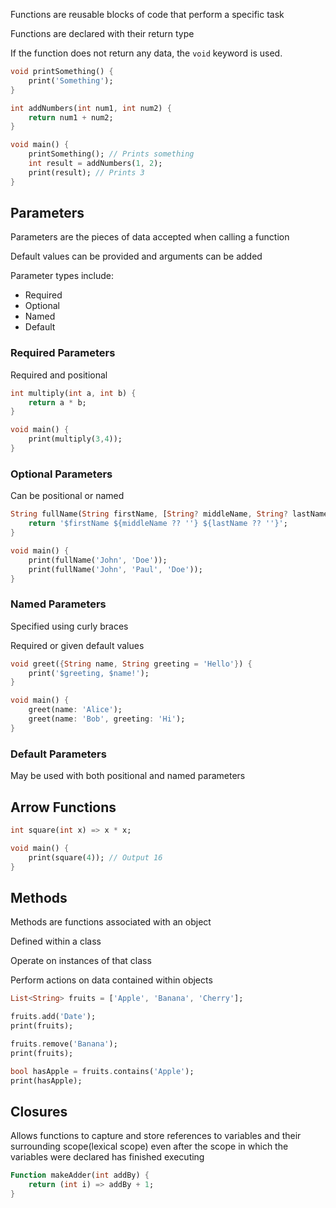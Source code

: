 
Functions are reusable blocks of code that perform a specific task

Functions are declared with their return type

If the function does not return any data, the `void` keyword is used.

```dart
void printSomething() {
	print('Something');
}

int addNumbers(int num1, int num2) {
	return num1 + num2;
}

void main() {
	printSomething(); // Prints something
	int result = addNumbers(1, 2);
	print(result); // Prints 3
}
```


## Parameters 

Parameters are the pieces of data accepted when calling a function

Default values can be provided and arguments can be added

Parameter types include:
- Required
- Optional
- Named
- Default

### Required Parameters

Required and positional

```dart
int multiply(int a, int b) {
	return a * b;
}

void main() {
	print(multiply(3,4));
}
```

### Optional Parameters 

Can be positional or named

```dart
String fullName(String firstName, [String? middleName, String? lastName]) {
	return '$firstName ${middleName ?? ''} ${lastName ?? ''}';
}

void main() {
	print(fullName('John', 'Doe'));
	print(fullName('John', 'Paul', 'Doe'));
}
```

### Named Parameters

Specified using curly braces

Required or given default values

```dart
void greet({String name, String greeting = 'Hello'}) {
	print('$greeting, $name!');
}

void main() {
	greet(name: 'Alice');
	greet(name: 'Bob', greeting: 'Hi');
}
```

### Default Parameters

May be used with both positional and named parameters

## Arrow Functions

```dart
int square(int x) => x * x;

void main() {
	print(square(4)); // Output 16
}
```

## Methods

Methods are functions associated with an object

Defined within a class

Operate on instances of that class

Perform actions on data contained within objects

```dart
List<String> fruits = ['Apple', 'Banana', 'Cherry'];

fruits.add('Date');
print(fruits); 

fruits.remove('Banana');
print(fruits);

bool hasApple = fruits.contains('Apple');
print(hasApple);
```

## Closures

Allows functions to capture and store references to variables and their surrounding scope(lexical scope) even after the scope in which the variables were declared has finished executing

```dart
Function makeAdder(int addBy) {
	return (int i) => addBy + 1;
}
```

